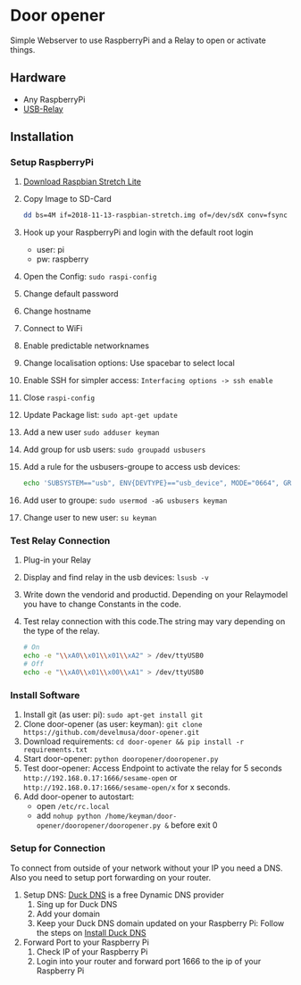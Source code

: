 # Door opener

Simple Webserver to use RaspberryPi and a Relay to open or activate things.
## Hardware

- Any RaspberryPi
- [USB-Relay](https://www.aliexpress.com/item/LCUS-1-type-USB-Relay-Module-Electronic-Converter-PCB-USB-Intelligent-Control-Switch/32955376837.html?spm=a2g0s.9042311.0.0.122a4c4dZg1vG4)

## Installation

### Setup RaspberryPi

1. [Download Raspbian Stretch Lite](https://www.raspberrypi.org/downloads/raspbian/)
2. Copy Image to SD-Card

    ```bash
    dd bs=4M if=2018-11-13-raspbian-stretch.img of=/dev/sdX conv=fsync
    ```

3. Hook up your RaspberryPi and login with the default root login
    - user: pi
    - pw: raspberry
4. Open the Config: `sudo raspi-config`
5. Change default password
6. Change hostname
7. Connect to WiFi
8. Enable predictable networknames
9. Change localisation options: Use spacebar to select local
10. Enable SSH for simpler access: `Interfacing options -> ssh enable`
11. Close `raspi-config`
12. Update Package list: `sudo apt-get update`
13. Add a new user `sudo adduser keyman`
14. Add group for usb users: `sudo groupadd usbusers`
15. Add a rule for the usbusers-groupe to access usb devices:

    ```bash
    echo 'SUBSYSTEM=="usb", ENV{DEVTYPE}=="usb_device", MODE="0664", GROUP="usbusers"' | sudo tee -a /etc/udev/rules.d/99-com.rules
    ```

16. Add user to groupe: `sudo usermod -aG usbusers keyman`
17. Change user to new user: `su keyman`

### Test Relay Connection

1. Plug-in your Relay
2. Display and find relay in the usb devices: `lsusb -v`
3. Write down the vendorid and productid. Depending on your Relaymodel you have to change Constants in the code.
4. Test relay connection with this code.The string may vary depending on the type of the relay.

    ```bash
    # On
    echo -e "\\xA0\\x01\\x01\\xA2" > /dev/ttyUSB0
    # Off
    echo -e "\\xA0\\x01\\x00\\xA1" > /dev/ttyUSB0
    ```


### Install Software

1. Install git (as user: pi): `sudo apt-get install git`
2. Clone door-opener (as user: keyman): `git clone https://github.com/develmusa/door-opener.git`
3. Download requirements: `cd door-opener && pip install -r requirements.txt`
4. Start door-opener: `python dooropener/dooropener.py`
5. Test door-opener: Access Endpoint to activate the relay for 5 seconds `http://192.168.0.17:1666/sesame-open` or `http://192.168.0.17:1666/sesame-open/x` for x seconds.
6. Add door-opener to autostart: 
    - open `/etc/rc.local`
    - add `nohup python /home/keyman/door-opener/dooropener/dooropener.py &` before exit 0

### Setup for Connection

To connect from outside of your network without your IP you need a DNS. Also you need to setup port forwarding on your router.

1. Setup DNS: [Duck DNS](https://www.duckdns.org/) is a free Dynamic DNS provider
    1. Sing up for Duck DNS
    2. Add your domain
    3. Keep your Duck DNS domain updated on your Raspberry Pi: Follow the steps on [Install Duck DNS](https://www.duckdns.org/install.jsp)
2. Forward Port to your Raspberry Pi
    1. Check IP of your Raspberry Pi 
    2. Login into your router and forward port 1666 to the ip of your Raspberry Pi
